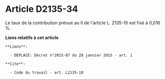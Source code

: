 # Article D2135-34

Le taux de la contribution prévue au II de l'article L. 2135-10 est fixé à 0,016 %.

**Liens relatifs à cet article**

	**Liens**:

	  - DEPLACE: Décret n°2015-87 du 28 janvier 2015 - art. 1

	**Cite**:

	  - Code du travail - art. L2135-10
